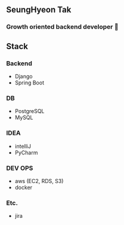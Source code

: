 ## SeungHyeon Tak

### Growth oriented backend developer 👋

## Stack

### Backend

- Django
- Spring Boot

### DB

- PostgreSQL
- MySQL

### IDEA

- intelliJ
- PyCharm

### DEV OPS

- aws (EC2, RDS, S3)
- docker

### Etc.
- jira


